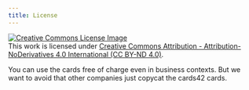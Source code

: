 ```yaml
---
title: License
---
```

<a rel="license" href="http://creativecommons.org/licenses/by-nd/4.0/"><img alt="Creative Commons License Image" style="border-width:0" src="https://i.creativecommons.org/l/by-nd/4.0/88x31.png" /></a><br />This work is licensed under <a rel="license" href="http://creativecommons.org/licenses/by-nd/4.0/">Creative Commons Attribution - Attribution-NoDerivatives 4.0 International (CC BY-ND 4.0)</a>.

You can use the cards free of charge even in business contexts. But we want to avoid that other companies just copycat the cards42 cards.